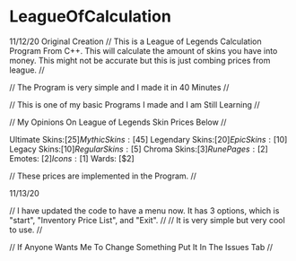 # LeagueOfCalculation

11/12/20 Original Creation
// This is a League of Legends Calculation Program From C++. This will calculate the amount of skins you have into money. This might not be accurate but this is just combing prices from league. //


// The Program is very simple and I made it in 40 Minutes // 

// This is one of my basic Programs I made and I am Still Learning // 

// My Opinions On League of Legends Skin Prices Below //

Ultimate Skins:[$25]
Mythic Skins:[$45]
Legendary Skins:[$20]
Epic Skins:[$10]
Legacy Skins:[$10]
Regular Skins:[$5]
Chroma Skins:[$3]
Rune Pages: [$2]
Emotes: [$2]
Icons: [$1]
Wards: [$2]

// These prices are implemented in the Program. //

11/13/20

// I have updated the code to have a menu now. It has 3 options, which is "start", "Inventory Price List", and "Exit". //
// It is very simple but very cool to use. //


// If Anyone Wants Me To Change Something Put It In The Issues Tab // 

